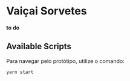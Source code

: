 # Vaiçai Sorvetes

**to do**

## Available Scripts

Para navegar pelo protótipo, utilize o comando:

```bash
yarn start
```
